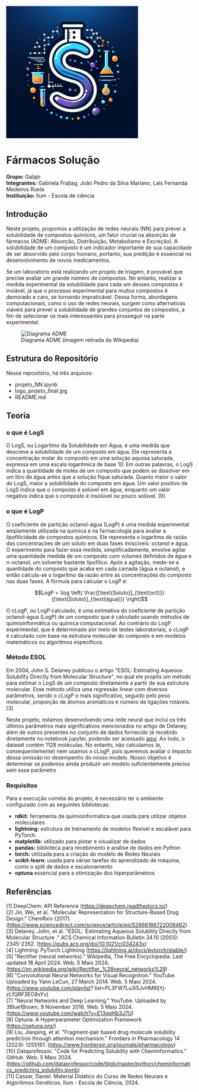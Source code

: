 <div>
        <img src="logo_projeto_final.jpg" style="width: 356px; height:356px; margin-right: 20px;" />
</div>

# Fármacos Solução 

**Grupo:** Galajo
<br>
**Integrantes:** Gabriela Frajtag, João Pedro da Silva Mariano, Laís Fernanda Medeiros Ruela
<br>
**Instituição:** Ilum - Escola de ciência
<br>


## Introdução
Neste projeto, propomos a utilização de redes neurais (NN) para prever a solubilidade de compostos químicos, um fator crucial na absorção de fármacos (ADME: Absorção, Distribuição, Metabolismo e Excreção). A solubilidade de um composto é um indicador importante de sua capacidade de ser absorvido pelo corpo humano, portanto, sua predição é essencial no desenvolvimento de novos medicamentos.

Se um laboratório está realizando um projeto de triagem, é provável que precise avaliar um grande número de compostos. No entanto, realizar a medida experimental da solubilidade para cada um desses compostos é inviável, já que o processo experimental para muitos compostos é demorado e caro, se tornando impraticável. Dessa forma, abordagens computacionais, como o uso de redes neurais, surgem como alternativas viáveis para prever a solubilidade de grandes conjuntos de compostos, a fim de selecionar os mais interessantes para prosseguir na parte experimental.


<figure>
  <img src="https://upload.wikimedia.org/wikipedia/commons/thumb/1/1c/Pharmacokinetics.svg/1200px-Pharmacokinetics.svg.png" alt="Diagrama ADME" width="300" height="300">
  <figcaption>Diagrama ADME (imagem retirada da Wikipedia)</figcaption>
</figure>

## Estrutura do Repositório

Nesse repositório, há três arquivos:
* projeto_NN.ipynb
* logo_projeto_final.jpg
* README.md

## Teoria 

### o que é LogS

O LogS, ou Logaritmo da Solubilidade em Água, é uma medida que descreve a solubilidade de um composto em água. Ele representa a concentração molar do composto em uma solução aquosa saturada, expressa em uma escala logarítmica de base 10. Em outras palavras, o LogS indica a quantidade de moles de um composto que podem se dissolver em um litro de água antes que a solução fique saturada. Quanto maior o valor do LogS, maior a solubilidade do composto em água. Um valor positivo de LogS indica que o composto é solúvel em água, enquanto um valor negativo indica que o composto é insolúvel ou pouco solúvel. [9]

### o que é LogP
O coeficiente de partição octanol-água (LogP) é uma medida experimental amplamente utilizada na química e na farmacologia para avaliar a lipofilicidade de compostos químicos. Ele representa o logaritmo da razão das concentrações de um soluto em duas fases imiscíveis: octanol e água. O experimento para fazer essa medida, simplificadamente, envolve agitar uma quantidade medida de um composto com volumes definidos de água e n-octanol, um solvente bastante lipofílico. Após a agitação, mede-se a quantidade do composto que acaba em cada camada (água e octanol), e então calcula-se o logaritmo da razão entre as concentrações do composto nas duas fases. A fórmula para calcular o LogP é:

```math
LogP = \log \left( \frac{[\text{Soluto}]_{\text{oct}}}{[\text{Soluto}]_{\text{água}}} \right)
```

O cLogP, ou LogP calculado, é uma estimativa do coeficiente de partição octanol-água (LogP) de um composto que é calculado usando métodos de quimioinformática ou química computacional. Ao contrário do LogP experimental, que é determinado por meio de testes laboratoriais, o cLogP é calculado com base na estrutura molecular do composto e em modelos matemáticos ou algoritmos específicos.


### Método ESOL
Em 2004, John S. Delaney publicou o artigo "ESOL: Estimating Aqueous Solubility Directly from Molecular Structure", no qual ele propôs um método para estimar o LogS de um composto diretamente a partir de sua estrutura molecular. Esse método utiliza uma regressão linear com diversos parâmetros, sendo o $cLogP$ o mais significativo, seguido pelo peso molecular, proporção de átomos aromáticos e número de ligações rotáveis. [3]

Neste projeto, estamos desenvolvendo uma rede neural que inclui os três últimos parâmetros mais significativos mencionados no artigo de Delaney, além de outros presentes no conjunto de dados fornecido (é recebido diretamente no notebook jupyter, podendo ser acessado [aqui](https://raw.githubusercontent.com/deepchem/deepchem/master/datasets/delaney-processed.csv).   Ao todo, o dataset contém 1128 moléculas. No entanto, não calculamos (e, consequentemente) nem usamos o cLogP, pois queremos avaliar o impacto dessa omissão no desempenho do nosso modelo. Nosso objetivo é determinar se podemos ainda produzir um modelo suficientemente preciso sem esse parâmetro

### Requisitos
Para a execução correta do projeto, é necessário ter o ambiente configurado com as seguintes bibliotecas:

- **rdkit:** ferramenta de quimioinformática que usada para utilizar objetos moleculares
- **lightning:** estrutura de treinamento de modelos flexível e escalável para PyTorch.
- **matplotlib:** utilizado para plotar e visualizar de dados 
- **pandas:** biblioteca para recebimento e análise de dados em Python
- **torch:** utilizada para a criação do modelo de Redes Neurais
- **scikit-learn:** usada para várias tarefas do aprendizado de máquina, como o split de dados e escalonamento
- **optuna** essencial para a otimização dos hiperparâmetros




## Referências
[1] DeepChem: API Reference (https://deepchem.readthedocs.io/) <br>
[2] Jin, Wei, et al. "Molecular Representation for Structure-Based Drug Design." ChemRxiv (2017). (https://www.sciencedirect.com/science/article/pii/S2666166722008462)<br>
[3] Delaney, John, et al. "ESOL:  Estimating Aqueous Solubility Directly from Molecular Structure
." ACS Chemical Information Bulletin 34.10 (2003): 2345-2352. (https://pubs.acs.org/doi/10.1021/ci034243x)<br>
[4] Lightning: PyTorch Lightning (https://lightning.ai/docs/pytorch/stable/)<br>
[5] "Rectifier (neural networks)." Wikipedia, The Free Encyclopedia. Last updated 18 April 2024. Web. 5 Maio 2024. <br>(https://en.wikipedia.org/wiki/Rectifier_%28neural_networks%29) <br>
[6] "Convolutional Neural Networks for Visual Recognition." YouTube. Uploaded by Yann LeCun, 27 March 2014. Web. 5 Maio 2024. (https://www.youtube.com/playlist? list=PL3FW7Lu3i5JvHM8ljYj-zLfQRF3EO8sYv) <br>
[7] "Neural Networks and Deep Learning." YouTube. Uploaded by 3Blue1Brown, 9 November 2016. Web. 5 Maio 2024. (https://www.youtube.com/watch?v=E13qqHb3J7U) <br>
[8] Optuna: A Hyperparameter Optimization Framework (https://optuna.org/) <br>
[9] Liu, Jianping, et al. "Fragment-pair based drug molecule solubility prediction through attention mechanism." Frontiers in Pharmacology 14 (2023): 1255181.  (https://www.frontiersin.org/journals/pharmacology) <br>
[10] Dataprofessor. "Code for Predicting Solubility with Cheminformatics." GitHub. Web. 5 Maio 2024. <br>(https://github.com/dataprofessor/code/blob/master/python/cheminformatics_predicting_solubility.ipynb) <br>
[11] Cassar, Daniel. Material Didático do Curso de Redes Neurais e Algoritimos Genéticos. Ilum - Escola de Ciência, 2024.









